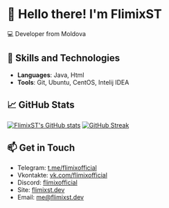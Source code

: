 👋 Hello there! I'm FlimixST
=========================================

💻 Developer from Moldova

🍳 Skills and Technologies
--------------------------

*   **Languages**: Java, Html
*   **Tools**: Git, Ubuntu, CentOS, Intelij IDEA

📈 GitHub Stats
---------------

[![FlimixST's GitHub stats](https://github-readme-stats.vercel.app/api?username=FlimixST&show_icons=true&theme=jolly)](https://github.com/flimixst)
[![GitHub Streak](https://streak-stats.demolab.com?user=flimixst&theme=catppuccin-macchiato)](https://git.io/streak-stats)

📫 Get in Touch
---------------

*   Telegram: [t.me/flimixofficial](https://t.me/flimixofficial/)
*   Vkontakte: [vk.com/flimixofficial](vk.com/flimixofficial)
*   Discord: [flimixofficial](https://discord.com/users/1120534568018116669)
*   Site: [flimixst.dev](https://flimixst.dev)
*   Email: [me@flimixst.dev](mailto:me@flimixst.dev)
